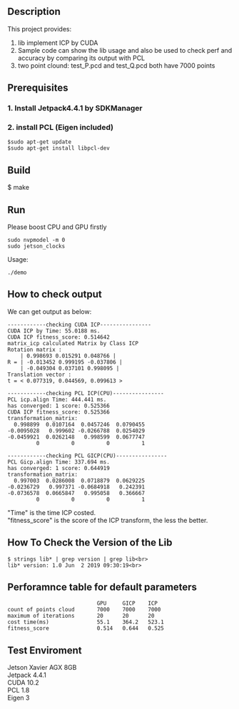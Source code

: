 ## Description
This project provides:
1. lib implement ICP by CUDA
2. Sample code can show the lib usage and also be used to check perf
   and accuracy by comparing its output with PCL
3. two point clound: test_P.pcd and test_Q.pcd both have 7000 points

## Prerequisites

### 1. Install Jetpack4.4.1 by SDKManager
### 2. install PCL (Eigen included)
```
$sudo apt-get update
$sudo apt-get install libpcl-dev
```
## Build
$ make

## Run
Please boost CPU and GPU firstly

```
sudo nvpmodel -m 0
sudo jetson_clocks 
```
Usage:<br>
```
./demo
```
## How to check output
We can get output as below:
```
------------checking CUDA ICP---------------- 
CUDA ICP by Time: 55.0188 ms.
CUDA ICP fitness_score: 0.514642
matrix_icp calculated Matrix by Class ICP 
Rotation matrix :
    | 0.998693 0.015291 0.048766 | 
R = | -0.013452 0.999195 -0.037806 | 
    | -0.049304 0.037101 0.998095 | 
Translation vector :
t = < 0.077319, 0.044569, 0.099613 >

------------checking PCL ICP(CPU)---------------- 
PCL icp.align Time: 444.441 ms.
has converged: 1 score: 0.525366
CUDA ICP fitness_score: 0.525366
transformation_matrix:
  0.998899  0.0107164  0.0457246  0.0790455
-0.0095028   0.999602 -0.0266788  0.0254029
-0.0459921  0.0262148   0.998599  0.0677747
         0          0          0          1

------------checking PCL GICP(CPU)---------------- 
PCL Gicp.align Time: 337.694 ms.
has converged: 1 score: 0.644919
transformation_matrix:
  0.997003  0.0286008  0.0718879  0.0629225
-0.0236729   0.997371 -0.0684918   0.242391
-0.0736578  0.0665847   0.995058   0.366667
         0          0          0          1

```

"Time" is the time ICP costed.<br>
"fitness_score" is the score of the ICP transform, the less the better.<br>

**How To Check the Version of the Lib**
-------------------------------------------------
```
$ strings lib* | grep version | grep lib<br>
lib* version: 1.0 Jun  2 2019 09:30:19<br>
```
**Perforamnce table for default parameters**
-------------------------------------------------
```
                            GPU     GICP    ICP
count of points cloud       7000    7000    7000
maximum of iterations       20      20      20
cost time(ms)               55.1    364.2   523.1
fitness_score               0.514   0.644   0.525
```
**Test Enviroment**
-------------------------------------------------
Jetson Xavier AGX 8GB<br>
Jetpack 4.4.1<br>
CUDA 10.2<br>
PCL 1.8<br>
Eigen 3<br>
